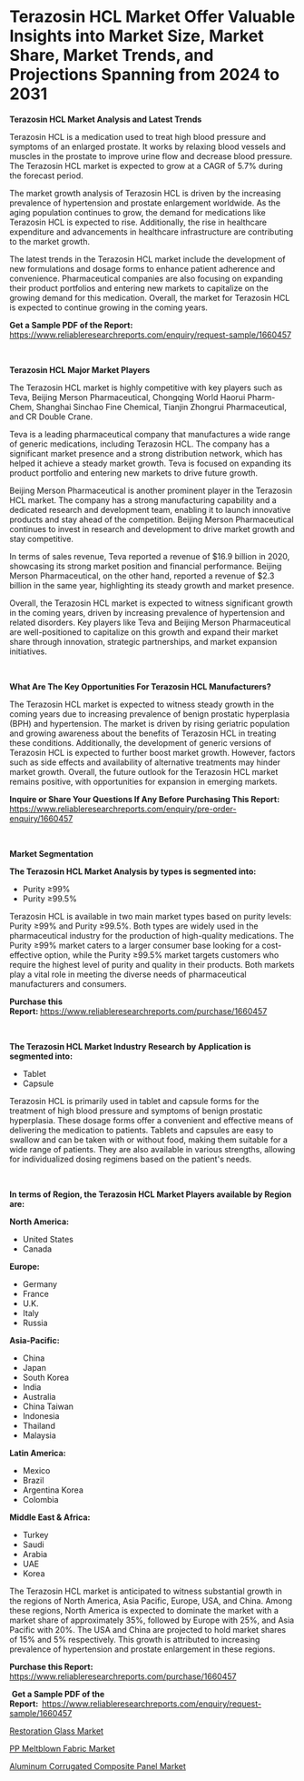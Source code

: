<p><h1>Terazosin HCL Market Offer Valuable Insights into Market Size, Market Share, Market Trends, and Projections Spanning from 2024 to 2031</h1></p><p><strong>Terazosin HCL Market Analysis and Latest Trends</strong></p>
<p><p>Terazosin HCL is a medication used to treat high blood pressure and symptoms of an enlarged prostate. It works by relaxing blood vessels and muscles in the prostate to improve urine flow and decrease blood pressure. The Terazosin HCL market is expected to grow at a CAGR of 5.7% during the forecast period.</p><p>The market growth analysis of Terazosin HCL is driven by the increasing prevalence of hypertension and prostate enlargement worldwide. As the aging population continues to grow, the demand for medications like Terazosin HCL is expected to rise. Additionally, the rise in healthcare expenditure and advancements in healthcare infrastructure are contributing to the market growth.</p><p>The latest trends in the Terazosin HCL market include the development of new formulations and dosage forms to enhance patient adherence and convenience. Pharmaceutical companies are also focusing on expanding their product portfolios and entering new markets to capitalize on the growing demand for this medication. Overall, the market for Terazosin HCL is expected to continue growing in the coming years.</p></p>
<p><strong>Get a Sample PDF of the Report:&nbsp;</strong> <a href="https://www.reliableresearchreports.com/enquiry/request-sample/1660457">https://www.reliableresearchreports.com/enquiry/request-sample/1660457</a></p>
<p>&nbsp;</p>
<p><strong>Terazosin HCL Major Market Players</strong></p>
<p><p>The Terazosin HCL market is highly competitive with key players such as Teva, Beijing Merson Pharmaceutical, Chongqing World Haorui Pharm-Chem, Shanghai Sinchao Fine Chemical, Tianjin Zhongrui Pharmaceutical, and CR Double Crane. </p><p>Teva is a leading pharmaceutical company that manufactures a wide range of generic medications, including Terazosin HCL. The company has a significant market presence and a strong distribution network, which has helped it achieve a steady market growth. Teva is focused on expanding its product portfolio and entering new markets to drive future growth.</p><p>Beijing Merson Pharmaceutical is another prominent player in the Terazosin HCL market. The company has a strong manufacturing capability and a dedicated research and development team, enabling it to launch innovative products and stay ahead of the competition. Beijing Merson Pharmaceutical continues to invest in research and development to drive market growth and stay competitive.</p><p>In terms of sales revenue, Teva reported a revenue of $16.9 billion in 2020, showcasing its strong market position and financial performance. Beijing Merson Pharmaceutical, on the other hand, reported a revenue of $2.3 billion in the same year, highlighting its steady growth and market presence.</p><p>Overall, the Terazosin HCL market is expected to witness significant growth in the coming years, driven by increasing prevalence of hypertension and related disorders. Key players like Teva and Beijing Merson Pharmaceutical are well-positioned to capitalize on this growth and expand their market share through innovation, strategic partnerships, and market expansion initiatives.</p></p>
<p>&nbsp;</p>
<p><strong>What Are The Key Opportunities For Terazosin HCL Manufacturers?</strong></p>
<p><p>The Terazosin HCL market is expected to witness steady growth in the coming years due to increasing prevalence of benign prostatic hyperplasia (BPH) and hypertension. The market is driven by rising geriatric population and growing awareness about the benefits of Terazosin HCL in treating these conditions. Additionally, the development of generic versions of Terazosin HCL is expected to further boost market growth. However, factors such as side effects and availability of alternative treatments may hinder market growth. Overall, the future outlook for the Terazosin HCL market remains positive, with opportunities for expansion in emerging markets.</p></p>
<p><strong>Inquire or Share Your Questions If Any Before Purchasing This Report:</strong> <a href="https://www.reliableresearchreports.com/enquiry/pre-order-enquiry/1660457">https://www.reliableresearchreports.com/enquiry/pre-order-enquiry/1660457</a></p>
<p>&nbsp;</p>
<p><strong>Market Segmentation</strong></p>
<p><strong>The Terazosin HCL Market Analysis by types is segmented into:</strong></p>
<p><ul><li>Purity ≥99%</li><li>Purity ≥99.5%</li></ul></p>
<p><p>Terazosin HCL is available in two main market types based on purity levels: Purity ≥99% and Purity ≥99.5%. Both types are widely used in the pharmaceutical industry for the production of high-quality medications. The Purity ≥99% market caters to a larger consumer base looking for a cost-effective option, while the Purity ≥99.5% market targets customers who require the highest level of purity and quality in their products. Both markets play a vital role in meeting the diverse needs of pharmaceutical manufacturers and consumers.</p></p>
<p><strong>Purchase this Report:&nbsp;</strong><a href="https://www.reliableresearchreports.com/purchase/1660457">https://www.reliableresearchreports.com/purchase/1660457</a></p>
<p>&nbsp;</p>
<p><strong>The Terazosin HCL Market Industry Research by Application is segmented into:</strong></p>
<p><ul><li>Tablet</li><li>Capsule</li></ul></p>
<p><p>Terazosin HCL is primarily used in tablet and capsule forms for the treatment of high blood pressure and symptoms of benign prostatic hyperplasia. These dosage forms offer a convenient and effective means of delivering the medication to patients. Tablets and capsules are easy to swallow and can be taken with or without food, making them suitable for a wide range of patients. They are also available in various strengths, allowing for individualized dosing regimens based on the patient's needs.</p></p>
<p>&nbsp;</p>
<p><strong>In terms of Region, the Terazosin HCL Market Players available by Region are:</strong></p>
<p>
    <p> <strong> North America: </strong>
        <ul>
            <li>United States</li>
            <li>Canada</li>
        </ul>
        </p> 
    <p> <strong> Europe: </strong>
        <ul>
            <li>Germany</li>
            <li>France</li>
            <li>U.K.</li>
            <li>Italy</li>
            <li>Russia</li>
        </ul>
        </p> 
    <p> <strong> Asia-Pacific: </strong>
        <ul>
            <li>China</li>
            <li>Japan</li>
            <li>South Korea</li>
            <li>India</li>
            <li>Australia</li>
            <li>China Taiwan</li>
            <li>Indonesia</li>
            <li>Thailand</li>
            <li>Malaysia</li>
        </ul>
        </p> 
    <p> <strong> Latin America: </strong>
        <ul>
            <li>Mexico</li>
            <li>Brazil</li>
            <li>Argentina Korea</li>
            <li>Colombia</li>
        </ul>
        </p> 
    <p> <strong> Middle East & Africa: </strong>
        <ul>
            <li>Turkey</li>
            <li>Saudi</li>
            <li>Arabia</li>
            <li>UAE</li>
            <li>Korea</li>
        </ul>
    </p>
    </p>
<p><p>The Terazosin HCL market is anticipated to witness substantial growth in the regions of North America, Asia Pacific, Europe, USA, and China. Among these regions, North America is expected to dominate the market with a market share of approximately 35%, followed by Europe with 25%, and Asia Pacific with 20%. The USA and China are projected to hold market shares of 15% and 5% respectively. This growth is attributed to increasing prevalence of hypertension and prostate enlargement in these regions.</p></p>
<p><strong>Purchase this Report: </strong><a href="https://www.reliableresearchreports.com/purchase/1660457">https://www.reliableresearchreports.com/purchase/1660457</a></p>
<p>&nbsp;<strong>Get a Sample PDF of the Report:&nbsp;&nbsp;</strong><a href="https://www.reliableresearchreports.com/enquiry/request-sample/1660457">https://www.reliableresearchreports.com/enquiry/request-sample/1660457</a></p>
<p><strong></strong></p>
<p><p><a href="https://github.com/redneck06/Market-Research-Report-List-2/blob/main/restoration-glass-market.md">Restoration Glass Market</a></p><p><a href="https://github.com/mauripalmi/Market-Research-Report-List-2/blob/main/pp-meltblown-fabric-market.md">PP Meltblown Fabric Market</a></p><p><a href="https://github.com/nicoletavirag/Market-Research-Report-List-2/blob/main/aluminum-corrugated-composite-panel-market.md">Aluminum Corrugated Composite Panel Market</a></p></p>
